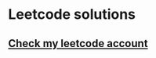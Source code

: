 <h1>Leetcode solutions</h1>

<h2><a href="https://leetcode.com/elyorsh/">Check my leetcode account</a></h2>